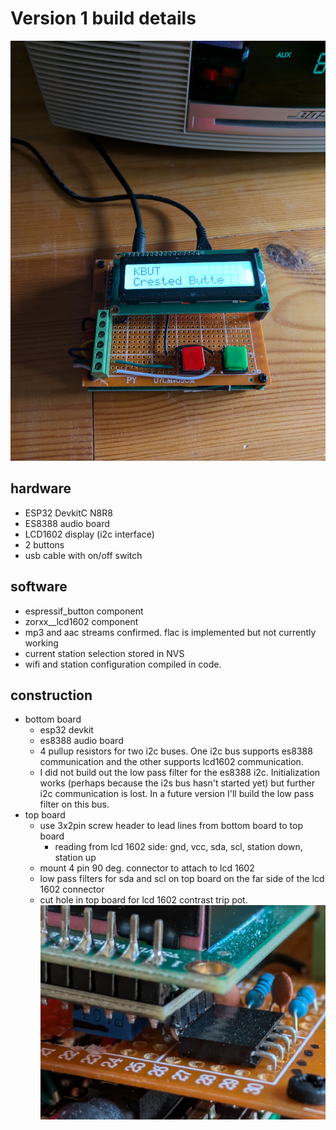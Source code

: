 # Version 1 build details
![internet radio version 1 build](v1_build.jpg)
## hardware
* ESP32 DevkitC N8R8
* ES8388 audio board
* LCD1602 display (i2c interface)
* 2 buttons
* usb cable with on/off switch
## software
* espressif_button component
* zorxx__lcd1602 component
* mp3 and aac streams confirmed.  flac is implemented but not currently working
* current station selection stored in NVS
* wifi and station configuration compiled in code.

## construction
* bottom board
  * esp32 devkit
  * es8388 audio board
  * 4 pullup resistors for two i2c buses.  One i2c bus supports es8388 communication and the other supports lcd1602 communication.
  * I did not build out the low pass filter for the es8388 i2c.  Initialization works (perhaps because the i2s bus hasn't started yet) but further i2c communication is lost.  In a future version I'll build the low pass filter on this bus.
* top board
  * use 3x2pin screw header to lead lines from bottom board to top board
    * reading from lcd 1602 side: gnd, vcc, sda, scl, station down, station up
  * mount 4 pin 90 deg. connector to attach to lcd 1602
  * low pass filters for sda and scl on top board on the far side of the lcd 1602 connector
  * cut hole in top board for lcd 1602 contrast trip pot.
![internet radio version 1 top board detail](v1_top_board_detail.jpg)
